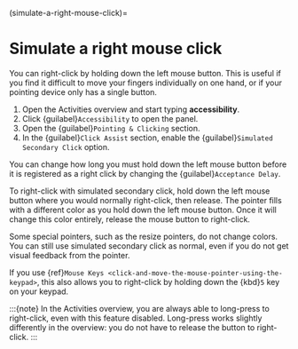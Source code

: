 (simulate-a-right-mouse-click)=
# Simulate a right mouse click

You can right-click by holding down the left mouse button. This is useful if you find it difficult to move your fingers individually on one hand, or if your pointing device only has a single button.

1. Open the Activities overview and start typing **accessibility**.
2. Click {guilabel}`Accessibility` to open the panel.
3. Open the {guilabel}`Pointing & Clicking` section.
4. In the {guilabel}`Click Assist` section, enable the {guilabel}`Simulated Secondary Click` option.

You can change how long you must hold down the left mouse button before it is registered as a right click by changing the {guilabel}`Acceptance Delay`.

To right-click with simulated secondary click, hold down the left mouse button where you would normally right-click, then release. The pointer fills with a different color as you hold down the left mouse button. Once it will change this color entirely, release the mouse button to right-click.

Some special pointers, such as the resize pointers, do not change colors. You can still use simulated secondary click as normal, even if you do not get visual feedback from the pointer.

If you use {ref}`Mouse Keys <click-and-move-the-mouse-pointer-using-the-keypad>`, this also allows you to right-click by holding down the {kbd}`5` key on your keypad.

:::{note}
In the Activities overview, you are always able to long-press to right-click, even with this feature disabled. Long-press works slightly differently in the overview: you do not have to release the button to right-click.
:::

